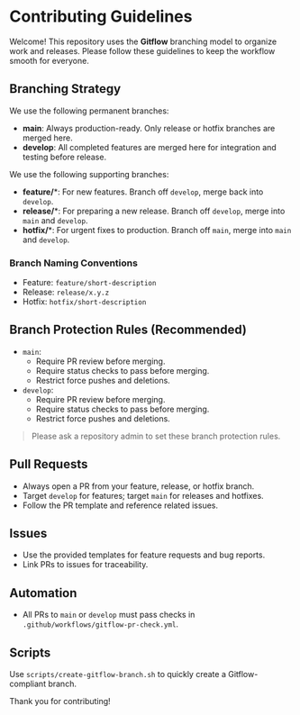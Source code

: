 # Contributing Guidelines

Welcome! This repository uses the **Gitflow** branching model to organize work and releases. Please follow these guidelines to keep the workflow smooth for everyone.

## Branching Strategy

We use the following permanent branches:

- **main**: Always production-ready. Only release or hotfix branches are merged here.
- **develop**: All completed features are merged here for integration and testing before release.

We use the following supporting branches:

- **feature/***: For new features. Branch off `develop`, merge back into `develop`.
- **release/***: For preparing a new release. Branch off `develop`, merge into `main` and `develop`.
- **hotfix/***: For urgent fixes to production. Branch off `main`, merge into `main` and `develop`.

### Branch Naming Conventions

- Feature: `feature/short-description`
- Release: `release/x.y.z`
- Hotfix: `hotfix/short-description`

## Branch Protection Rules (Recommended)

- `main`:
  - Require PR review before merging.
  - Require status checks to pass before merging.
  - Restrict force pushes and deletions.
- `develop`:
  - Require PR review before merging.
  - Require status checks to pass before merging.
  - Restrict force pushes and deletions.

> Please ask a repository admin to set these branch protection rules.

## Pull Requests

- Always open a PR from your feature, release, or hotfix branch.
- Target `develop` for features; target `main` for releases and hotfixes.
- Follow the PR template and reference related issues.

## Issues

- Use the provided templates for feature requests and bug reports.
- Link PRs to issues for traceability.

## Automation

- All PRs to `main` or `develop` must pass checks in `.github/workflows/gitflow-pr-check.yml`.

## Scripts

Use `scripts/create-gitflow-branch.sh` to quickly create a Gitflow-compliant branch.

Thank you for contributing!